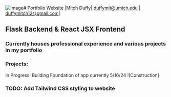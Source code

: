 ![image](https://github.com/duffymitch12/portfolio-site/assets/97363139/c46af216-ae68-4ead-8c38-c2cbe01af50f)# Portfolio Website |Mitch Duffy| duffymit@umich.edu | duffymitch12@gmail.com|
## Flask Backend & React JSX Frontend
### Currently houses professional experience and various projects in my portfolio
### Projects: 
In Progress: Building Foundation of app currently 5/16/24 ![Construction] 
### TODO: Add Tailwind CSS styling to website
